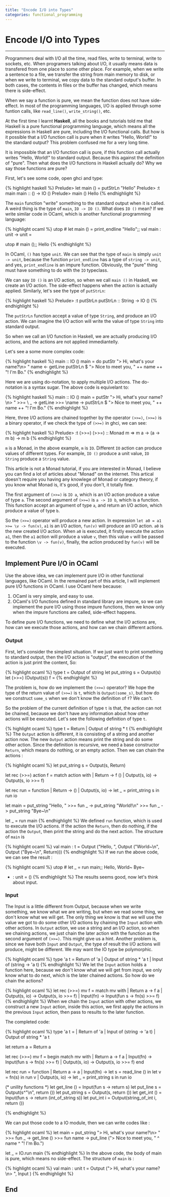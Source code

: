 ```yaml
---
title: "Encode I/O into Types"
categories: functional_programming
---
```

# Encode I/O into Types
------------------------

Programmers deal with I/O all the time, read files, write to terminal, write to sockets, etc. When programers talking about I/O, it usually means data is transfered from one place to some other place. For example, when we write a sentence to a file, we transfer the string from main memory to disk, or when we write to terminal, we copy data to the standard output's buffer. In both cases, the contents in files or the buffer has changed, which means there is side-effect.

When we say a function is pure, we mean the function does not have side-effect. In most of the programming languages, I/O is applied through some funtion calls, like `read_line()`, `write_string()`, etc.

At the first time I learnt **Haskell**, all the books and tutorials told me that Haskell is a pure functional programming language, which means all the expressions in Haskell are pure, including the I/O functional calls. But how is it possible that a I/O function call is pure when it writes "Hello, World!" to the standard output? This problem confused me for a very long time.

It is impossible that an I/O function call is pure, if this function call actually writes "Hello, World!" to standard output. Because this against the definition of "pure". Then what does the I/O functions in Haskell actually do? Why we say those functions are pure?

First, let's see some code, open ghci and type:

{% highlight haskell %}
Prelude> let main () = putStrLn "Hello"
Prelude> :t main
main :: () -> IO ()
Prelude> main ()
Hello
{% endhighlight %}

The `main` function "write" something to the standard output when it is called. A weird thing is the type of `main`, `IO -> IO ()`. What does `IO ()` mean? If we write similar code in OCaml, which is another functional programming language:

{% highlight ocaml %}
utop # let main () = print_endline "Hello";;
val main : unit -> unit = <fun>

utop # main ();;
Hello
{% endhighlight %}

In OCaml, `()` has type `unit`. We can see that the type of `main` is simply `unit -> unit`, because the function `print_endline` has a type of `string -> unit`, and yes, `print_endline` is an impure function. Obviously, the "pure" thing must have something to do with the `IO` typeclass.

We can say `IO ()` is an I/O action, so when we call `main ()` in Haskell, we create an I/O action. The side-effect happens when the action is actually applied. Similarly, let's see the type of `putStrLn`:

{% highlight haskell %}
Prelude> :t putStrLn
putStrLn :: String -> IO ()
{% endhighlight %}

The `putStrLn` function accept a value of type `String`, and produce an I/O action. We can imagine the I/O action will write the value of type `String` into standard output. 

So when we call an I/O function in Haskell, we are actually producing I/O actions, and the actions are not applied immediantelly.

Let's see a some more complex code:

{% highlight haskell %}
main :: IO ()
main = do putStr "> Hi, what's your name?\n> "
			name <- getLine
			putStrLn $ "> Nice to meet you, " ++ name ++ "! I'm Bo."
{% endhighlight %}

Here we are using do-notation, to apply multiple I/O actions. The do-notation is a syntax sugar. The above code is equivelant to:

{% highlight haskell %}
main :: IO ()
main = putStr "> Hi, what's your name?\n> "
		>>=
		\ _ -> getLine
		>>=
		\name -> putStrLn $ "> Nice to meet you, " ++ name ++ "! I'm Bo."
{% endhighlight %}

Here, three I/O actions are chained together by the operator `(>>=)`, `(>>=)` is a binary operator, if we check the type of `(>>=)` in ghci, we can see:

{% highlight haskell %}
Prelude> :t (>>=)
(>>=) :: Monad m => m a -> (a -> m b) -> m b
{% endhighlight %}

`m` is a Monad, in the above example, `m` is `IO`. Different `IO` action can produce values of different types. For example, `IO ()` produce a unit value, `IO String` produce a `String` value.

This article is not a Monad tutorial, if you are interested in Monad, I believe you can find a lot of articles about "Monad" on the internet. This artical doesn't require you having any knowlege of Monad or category theory, if you know what Monad is, it's good, if you don't, it totally fine.

The first argument of `(>>=)` is `IO a`, which is an I/O action produce a value of type `a`. The second argument of `(>>=)` is `a -> IO b`, which is a function. This function accept an argument of type `a`, and return an I/O action, which produce a value of type `b`.

So the `(>>=)` operator will produce a new action. In expression `let a0 = a1 >>= \v -> fun(v)`, `a1` is an I/O action, `fun(v)` will produce an I/O action. `a0` is the new created I/O action. When `a0` is executed, it firstly execute the action `a1`, then the `a1` action will produce a value `v`, then this value `v` will be passed to the function `\v -> fun(v)`, finally, the action produced by `fun(v)` will be executed.

## Implement Pure I/O in OCaml 

Use the above idea, we can implement pure I/O in other functional languages, like OCaml. In the remained part of this article, I will implement pure I/O functions in OCaml. I use OCaml here because: 

1. OCaml is very simple, and easy to use.
2. OCaml's I/O functions defined in standard library are impure, so we can implement the pure I/O using those impure functions, then we know only when the impure functions are called, side-effect happens.

To define pure I/O functions, we need to define what the I/O actions are, how can we execute those actions, and how can we chain different actions.

### Output

First, let's consider the simplest situation. If we just want to print something to standard output, then the I/O action is "output", the execution of the action is just print the content, So:

{% highlight ocaml %}
type t = Output of string
let put_string s = Output(s)
let (>>=) (Output(s)) f = 
{% endhighlight %}

The problem is, how do we implement the `(>>=)` operator? We hope the type of the return value of `(>>=)` is `t`, which is `Output(some_s)`, but how do we construct `some_s` when we don't know the definition of `f`? We can't.

So the problem of the current definition of type `t` is that, the action can not be chained, because we don't have any information about how other actions will be executed. Let's see the following definition of type `t`.

{% highlight ocaml %}
type t = Return
       | Output of string * t
{% endhighlight %}
The `Output` action is different, it is consisting of a string and another action now. The new `Output` action means print the string and do some other action. Since the definition is recursive, we need a base constructor `Return`, which means do nothing, or an empty action. Then we can chain the actions :

{% highlight ocaml %}
let put_string s = Output(s, Return)

let rec (>>=) action f =
  match action with
  | Return -> f ()
  | Output(s, io) -> Output(s, io >>= f)
  
let rec run = function
  | Return -> ()
  | Output(s, io) -> let _ = print_string s in run io
  
let main = put_string "Hello, " >>= fun _ ->
           put_string "World!\n" >>= fun _ ->
           put_string "Bye~\n"
           
let _ = run main
{% endhighlight %}
We defined `run` function, which is used to execute the I/O actions. If the action the `Return`, then do nothing, if the action the `Output`, then print the string and do the next action. The structure of `main` is 

{% highlight ocaml %}
val main : t =
    Output ("Hello, ", Output ("World~\n", Output ("Bye~\n", Return)))
{% endhighlight %}
If we run the above code, we can see the result :

{% highlight ocaml %}
utop # let _ = run main;;
Hello, World~
Bye~ 
- : unit = ()
{% endhighlight %}
The results seems good, now let's think about input.

### Input

The Input is a little different from Output, because when we write something, we know what we are writing, but when we read some thing, we don't know what we will get. The only thing we know is that we will use the value we got to do some other I/O actions by chaining the `Input` action with other actions. In `Output` action, we use a string and an I/O action, so when we chaining actions, we just chain the later action with the function as the second argument of `(>>=)`. This might give us a hint. Another problem is, since we have both `Input` and `Output`, the type of result the I/O actions will produce, might be different. We may want the IO type be polymorphic.

{% highlight ocaml %}
type 'a t = Return of 'a
          | Output of string * 'a t
          | Input of (string -> 'a t)
{% endhighlight %}
We let the `Input` action holds a function here, because we don't know what we will get from input, we only know what to do next, which is the later chained actions. So how do we chain the actions?

{% highlight ocaml %}
let rec (>>=) mv f =
  match mv with
  | Return a -> f a
  | Output(s, io) -> Output(s, io >>= f)
  | Input(fn) -> Input(fun s -> fn(s) >>= f)
{% endhighlight %}
When we chain the `Input` action with other actions, we construct a new `Input` action, inside this action, we first apply the actions in the previous `Input` action, then pass to results to the later function.

The completed code:

{% highlight ocaml %}
type 'a t =
  | Return of 'a
  | Input of (string -> 'a t)
  | Output of string * 'a t

let return a = Return a

let rec (>>=) mv f =
  begin match mv with
  | Return a -> f a
  | Input(fn) -> Input(fun s -> fn(s) >>= f)
  | Output(s, io) -> Output(s, io >>= f)
  end

let rec run = function
  | Return a -> a
  | Input(fn) -> let s = read_line () in
                 let v = fn(s) in
                 run v
  | Output(s, io) -> let _ = print_string s in
                     run io

(* unility functions *)
let get_line () = Input(fun s -> return s)
let put_line s = Output(s^"\n", return ())
let put_string s = Output(s, return ())
let get_int () = Input(fun s -> return (int_of_string s))
let put_int i = Output(string_of_int i, return ())

{% endhighlight %}

We can put those code to a IO module, then we can write codes like :

{% highlight ocaml %}
let main = put_string "> Hi, what's your name?\n> " >>= fun _ ->
           get_line () >>= fun name ->
           put_line ("> Nice to meet you, " ^ name ^ "! I'm Bo.")
           
let _ = IO.run main
{% endhighlight %}
In the above code, the body of main is pure, which means no side-effect. The structure of `main` is :

{% highlight ocaml %}
val main : unit t = Output ("> Hi, what's your name?\n> ", Input <fun>)
{% endhighlight %}


## End